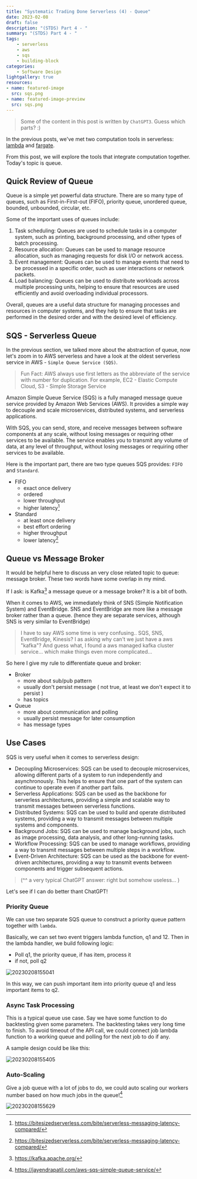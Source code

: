 ```yaml
---
title: "Systematic Trading Done Serverless (4) - Queue"
date: 2023-02-08
draft: false
description: "(STDS) Part 4 - " 
summary: "(STDS) Part 4 - "
tags: 
    - serverless
    - aws
    - sqs
    - building-block
categories: 
    - Software Design
lightgallery: true
resources:
- name: featured-image
  src: sqs.png
- name: featured-image-preview
  src: sqs.png
---
```


> Some of the content in this post is written by `ChatGPT3`. Guess which parts? :)

In the previous posts, we've met two computation tools in serverless: [lambda](https://quant.funcoder.net/posts/serverless-2-lambda/) and [fargate](https://quant.funcoder.net/posts/serverless-3-fargate/).

From this post, we will explore the tools that integrate computation together. 
Today's topic is queue. 

## Quick Review of Queue

Queue is a simple yet powerful data structure. There are so many type of queues,
such as First-in-First-out (FIFO), priority queue, unordered queue, bounded, unbounded, circular, etc.

Some of the important uses of queues include:

1. Task scheduling: Queues are used to schedule tasks in a computer system, such as printing, background processing, and other types of batch processing.
2. Resource allocation: Queues can be used to manage resource allocation, such as managing requests for disk I/O or network access.
3. Event management: Queues can be used to manage events that need to be processed in a specific order, such as user interactions or network packets.
4. Load balancing: Queues can be used to distribute workloads across multiple processing units, helping to ensure that resources are used efficiently and avoid overloading individual processors.

Overall, queues are a useful data structure for managing processes and resources in computer systems, and they help to ensure that tasks are performed in the desired order and with the desired level of efficiency.

## SQS - Serverless Queue

In the previous section, we talked more about the abstraction of queue, 
now let's zoom in to AWS serverless and have a look at the oldest serverless
service in AWS - `Simple Queue Service (SQS)`.

> Fun Fact: AWS always use first letters as the abbreviate of the service with number for duplication.
> For example, EC2 - Elastic Compute Cloud, S3 - Simple Storage Service

Amazon Simple Queue Service (SQS) is a fully managed message queue service
provided by Amazon Web Services (AWS). It provides a simple way to decouple and
scale microservices, distributed systems, and serverless applications.

With SQS, you can send, store, and receive messages between software components
at any scale, without losing messages or requiring other services to be
available. The service enables you to transmit any volume of data, at any level
of throughput, without losing messages or requiring other services to be
available.

Here is the important part, there are two type queues SQS provides: `FIFO` and `Standard`.

- FIFO
    - exact once delivery
    - ordered
    - lower throughput
    - higher latency[^1]
- Standard
    - at least once delivery
    - best effort ordering
    - higher throughput
    - lower latency[^1]

## Queue vs Message Broker

It would be helpful here to discuss an very close related topic to queue: message broker.
These two words have some overlap in my mind. 

If I ask: is Kafka[^2] a message queue or a message broker? It is a bit of both.

When it comes to AWS, we immediately think of SNS (Simple Notification System) and EventBridge.
SNS and EventBridge are more like a message broker rather than a queue. 
(hence they are separate services, although SNS is very similar to EventBridge)

> I have to say AWS some time is very confusing.. SQS, SNS, EventBridge, Kinesis? 
> I as asking why can't we just have a aws "kafka"? 
> And guess what, I found a aws managed kafka cluster service...
> which make things even more complicated...

So here I give my rule to differentiate queue and broker:

- Broker
    - more about sub/pub pattern
    - usually don't persist message ( not true, at least we don't expect it to persist )
    - has topics
- Queue
    - more about communication and polling
    - usually persist message for later consumption
    - has message types

## Use Cases

SQS is very useful when it comes to serverless design:

- Decoupling Microservices: SQS can be used to decouple microservices, allowing
  different parts of a system to run independently and asynchronously. This
  helps to ensure that one part of the system can continue to operate even if
  another part fails.
- Serverless Applications: SQS can be used as the backbone for serverless
  architectures, providing a simple and scalable way to transmit messages
  between serverless functions.
- Distributed Systems: SQS can be used to build and operate distributed systems,
  providing a way to transmit messages between multiple systems and components.
- Background Jobs: SQS can be used to manage background jobs, such as image
  processing, data analysis, and other long-running tasks.
- Workflow Processing: SQS can be used to manage workflows, providing a way to
  transmit messages between multiple steps in a workflow.
- Event-Driven Architecture: SQS can be used as the backbone for event-driven
  architectures, providing a way to transmit events between components and
  trigger subsequent actions.

> (^^ a very typical ChatGPT answer: right but somehow useless... )

Let's see if I can do better thant ChatGPT!

### Priority Queue


We can use two separate SQS queue to construct a priority queue pattern together
with `lambda`.

Basically, we can set two event triggers lambda function, q1 and 12. Then in the 
lambda handler, we build following logic:

- Poll q1, the priority queue, if has item, process it
- if not, poll q2

![20230208155041](https://raw.githubusercontent.com/wangzhe3224/pic_repo/master/images/20230208155041.png "Priority Queue")

In this way, we can push important item into priority queue q1 and less important
items to q2. 

### Async Task Processing

This is a typical queue use case. Say we have some function to do backtesting 
given some parameters. The backtesting takes very long time to finish. To avoid
timeout of the API call, we could connect job lambda function to a working queue
and polling for the next job to do if any.

A sample design could be like this:

![20230208155405](https://raw.githubusercontent.com/wangzhe3224/pic_repo/master/images/20230208155405.png "Async Task Queue")

### Auto-Scaling

Give a job queue with a lot of jobs to do, we could auto scaling our workers number
based on how much jobs in the queue![^3]

![20230208155629](https://raw.githubusercontent.com/wangzhe3224/pic_repo/master/images/20230208155629.png)

[^1]: https://bitesizedserverless.com/bite/serverless-messaging-latency-compared/
[^2]: https://kafka.apache.org/
[^3]: https://jayendrapatil.com/aws-sqs-simple-queue-service/